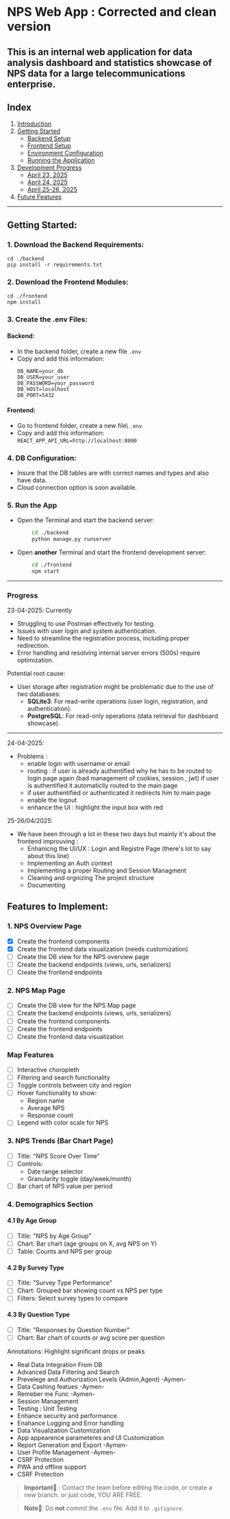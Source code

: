 ﻿# NPS Web App : Corrected and clean version
This is an internal web application for data analysis dashboard and statistics showcase of NPS data for a large telecommunications enterprise.
---
## Index
1. [Introduction](#nps-web-app--corrected-and-clean-version)
2. [Getting Started](#getting-started)
    - [Backend Setup](#1-download-the-backend-requirements)
    - [Frontend Setup](#2-download-the-frontend-modules)
    - [Environment Configuration](#3-create-the-env-files)
    - [Running the Application](#4-run-the-app)
3. [Development Progress](#progress)
    - [April 23, 2025](#23-04-2025)
    - [April 24, 2025](#24-04-2025)
    - [April 25-26, 2025](#25-26-042025)
4. [Future Features](#features-to-implement)
---
## Getting Started:
### 1. Download the Backend Requirements:
    cd ./backend
    pip install -r requirements.txt

### 2. Download the Frontend Modules:
   
    cd ./frontend
    npm install
    
### 3. Create the .env Files:
#### Backend:
- In the backend folder, create a new file `.env`
- Copy and add this information: 
    ```dotenv
    DB_NAME=your_db
    DB_USER=your_user
    DB_PASSWORD=your_password
    DB_HOST=localhost
    DB_PORT=5432
    ```
#### Frontend:
- Go to frontend folder, create a new file\ `.env`
- Copy and add this information:
    ```REACT_APP_API_URL=http://localhost:8000```
### 4. DB Configuration:
- Insure that the DB tables are with correct names and types and also have data.
- Cloud connection option is soon available.
### 5. Run the App
- Open the Terminal and start the backend server:
```bash
        cd ./backend
        python manage.py runserver
```
- Open **another** Terminal and start the frontend development server:
```bash
        cd ./frontend
        npm start
```
---

### Progress
23-04-2025:
Currently
- Struggling to use Postman effectively for testing.
- Issues with user login and system authentication.
- Need to streamline the registration process, including proper redirection.
- Error handling and resolving internal server errors (500s) require optimization.

Potential root cause:
- User storage after registration might be problematic due to the use of two databases:
    - **SQLite3**: For read-write operations (user login, registration, and authentication).
    - **PostgreSQL**: For read-only operations (data retrieval for dashboard showcase).
---
24-04-2025:
- Problems : 
    - enable login with username or email
    - routing : if user is already authentified why he has to be routed to login page again (bad management of cookies, session , jwt) if user is authentified it automaticlly routed to the main page 
    - if user authentified or authenticated it redirects him to main page
    - enable the logout
    - enhance the UI : highlight the input box with red

25-26/04/2025:
- We have been through a lot in these two days but mainly it's about the frontend improuving :
    - Enhanicng the UI/UX : Login and Registre Page (there's lot to say about this line)
    - Implementing an Auth context
    - Implementing a proper Routing and Session Managment
    - Cleaning and orgnizing The project structure
    - Documenting

## Features to Implement:
### 1. NPS Overview Page
- [x] Create the frontend components
- [x] Create the frontend data visualization (needs customization)
- [ ] Create the DB view for the NPS overview page
- [ ] Create the backend endpoints (views, urls, serializers)
- [ ] Create the frontend endpoints

### 2. NPS Map Page
- [ ] Create the DB view for the NPS Map page
- [ ] Create the backend endpoints (views, urls, serializers)
- [ ] Create the frontend components
- [ ] Create the frontend endpoints
- [ ] Create the frontend data visualization

### Map Features
- [ ] Interactive choropleth
- [ ] Filtering and search functionality
- [ ] Toggle controls between city and region
- [ ] Hover functionality to show:
  - Region name
  - Average NPS
  - Response count
- [ ] Legend with color scale for NPS

### 3. NPS Trends (Bar Chart Page)
- [ ] Title: "NPS Score Over Time"
- [ ] Controls:
  - Date range selector
  - Granularity toggle (day/week/month)
- [ ] Bar chart of NPS value per period

### 4. Demographics Section

#### 4.1 By Age Group
- [ ] Title: "NPS by Age Group"
- [ ] Chart: Bar chart (age groups on X, avg NPS on Y)
- [ ] Table: Counts and NPS per group

#### 4.2 By Survey Type
- [ ] Title: "Survey Type Performance"
- [ ] Chart: Grouped bar showing count vs NPS per type
- [ ] Filters: Select survey types to compare

#### 4.3 By Question Type
- [ ] Title: "Responses by Question Number"
- [ ] Chart: Bar chart of counts or avg score per question

Annotations: Highlight significant drops or peaks
- Real Data Integration From DB
- Advanced Data Filtering and Search
- Prevelege and Authorization Levels (Admin,Agent) -Aymen-
- Data Cashing featues -Aymen-
- Remeber me Func -Aymen-
- Session Management
- Testing : Unit Testing
- Enhance security and performance.
- Enahance Logging and Error handling
- Data Visualization Customization
- App appearence parameteres and UI Customization
- Report Generation and Export -Aymen-
- User Profile Management -Aymen-
- CSRF Protection
- PWA and offline support
- CSRF Protection

> **Important🚨** : Contact the team before editing the code, or create a new branch. or just code, YOU ARE FREE.

> **Note📝**: Do **not** commit the `.env` file. Add it to `.gitignore`.
